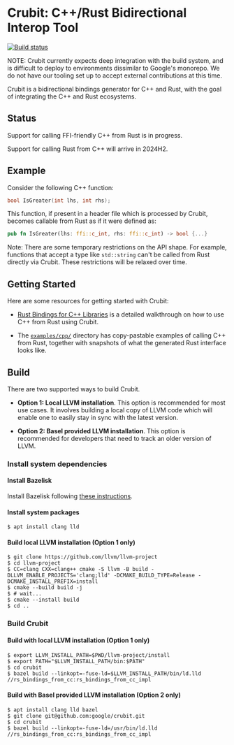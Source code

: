 # Crubit: C++/Rust Bidirectional Interop Tool

[![Build status](https://badge.buildkite.com/7a57a14e68aa3a0ab70972cbf2a35fd79d342ba152fee4a5b4.svg)](https://buildkite.com/bazel/crubit)

NOTE: Crubit currently expects deep integration with the build system, and is
difficult to deploy to environments dissimilar to Google's monorepo. We do not
have our tooling set up to accept external contributions at this time.

Crubit is a bidirectional bindings generator for C++ and Rust, with the goal of
integrating the C++ and Rust ecosystems.

## Status

Support for calling FFI-friendly C++ from Rust is in progress.

Support for calling Rust from C++ will arrive in 2024H2.

## Example

Consider the following C++ function:

```c++
bool IsGreater(int lhs, int rhs);
```

This function, if present in a header file which is processed by Crubit, becomes
callable from Rust as if it were defined as:

```rs
pub fn IsGreater(lhs: ffi::c_int, rhs: ffi::c_int) -> bool {...}
```

Note: There are some temporary restrictions on the API shape. For example,
functions that accept a type like `std::string` can't be called from Rust
directly via Crubit. These restrictions will be relaxed over time.

## Getting Started

Here are some resources for getting started with Crubit:

*   [Rust Bindings for C++ Libraries](https://github.com/google/crubit/tree/main/docs/cpp/)
    is a detailed walkthrough on how to use C++ from Rust using Crubit.

*   The [`examples/cpp/`](http://examples/cpp)
    directory has copy-pastable examples of calling C++ from Rust, together with
    snapshots of what the generated Rust interface looks like.

## Build

There are two supported ways to build Crubit.

* **Option 1: Local LLVM installation**. This option is recommended for most use cases. It involves building a local copy of LLVM code which will enable one to easily stay in sync with the latest version.

* **Option 2: Basel provided LLVM installation**. This option is recommended for developers that need to track an older version of LLVM.

### Install system dependencies

#### Install Bazelisk

Install Bazelisk following [these instructions](https://github.com/bazelbuild/bazelisk/blob/master/README.md).

#### Install system packages

```
$ apt install clang lld
```

#### Build local LLVM installation (**Option 1** only)

```
$ git clone https://github.com/llvm/llvm-project
$ cd llvm-project
$ CC=clang CXX=clang++ cmake -S llvm -B build -DLLVM_ENABLE_PROJECTS='clang;lld' -DCMAKE_BUILD_TYPE=Release -DCMAKE_INSTALL_PREFIX=install
$ cmake --build build -j
$ # wait...
$ cmake --install build
$ cd ..
```

### Build Crubit

#### Build with local LLVM installation (**Option 1** only)

```
$ export LLVM_INSTALL_PATH=$PWD/llvm-project/install
$ export PATH="$LLVM_INSTALL_PATH/bin:$PATH"
$ cd crubit
$ bazel build --linkopt=-fuse-ld=$LLVM_INSTALL_PATH/bin/ld.lld //rs_bindings_from_cc:rs_bindings_from_cc_impl
```

#### Build with Basel provided LLVM installation (**Option 2** only)

```
$ apt install clang lld bazel
$ git clone git@github.com:google/crubit.git
$ cd crubit
$ bazel build --linkopt=-fuse-ld=/usr/bin/ld.lld //rs_bindings_from_cc:rs_bindings_from_cc_impl
```

